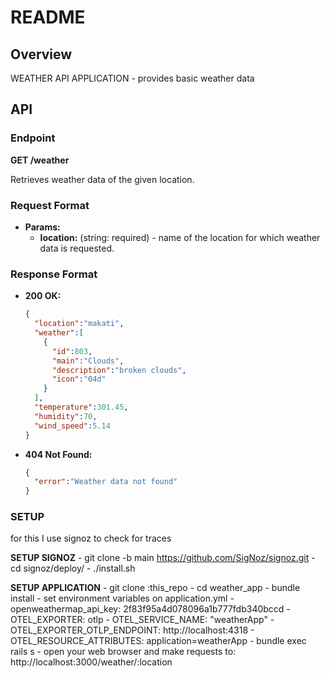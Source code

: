 # README
  
## Overview

WEATHER API APPLICATION - provides basic weather data

## API

### Endpoint

**GET /weather**

Retrieves weather data of the given location.

### Request Format

- **Params:**
  - **location:** (string: required) - name of the location for which weather data is requested.

### Response Format

- **200 OK:**
  ```json
  {
    "location":"makati",
    "weather":[
      {
        "id":803,
        "main":"Clouds",
        "description":"broken clouds",
        "icon":"04d"
      }
    ],
    "temperature":301.45,
    "humidity":70,
    "wind_speed":5.14
  }

- **404 Not Found:**
  ```json
  {
    "error":"Weather data not found"
  }


### SETUP
  for this I use signoz to check for traces

  **SETUP SIGNOZ** 
    - git clone -b main https://github.com/SigNoz/signoz.git
    - cd signoz/deploy/
    - ./install.sh

  **SETUP APPLICATION**
    - git clone :this_repo
    - cd weather_app
    - bundle install
    - set environment variables on application.yml
      - openweathermap_api_key: 2f83f95a4d078096a1b777fdb340bccd
      - OTEL_EXPORTER: otlp
      - OTEL_SERVICE_NAME: "weatherApp"
      - OTEL_EXPORTER_OTLP_ENDPOINT: http://localhost:4318
      - OTEL_RESOURCE_ATTRIBUTES: application=weatherApp
    - bundle exec rails s
    - open your web browser and make requests to: http://localhost:3000/weather/:location


  



